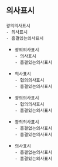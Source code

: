 ## 의사표시
```
광의의사표시
- 의사표시
- 흠결있는의사표시
```
- ```
  광의의사표시
  - 의사표시
  - 흠결있는의사표시
  ```
- ```
  의사표시
  - 협의의사표시
  - 흠결있는의사표시
  ```
- ```
  광의의사표시
  - 협의의사표시
  - 흠결있는의사표시
  ```
- ```
  광의의사표시
  - 흠결없는의사표시
  - 흠결있는의사표시
  ```
- ```
  의사표시
  - 흠결없는의사표시
  - 흠결있는의사표시
  ```